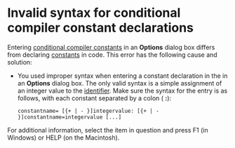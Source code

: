 
# Invalid syntax for conditional compiler constant declarations

Entering  [conditional compiler constants](b8bdf64f-5920-1ae9-16d0-b26d09524a30.md) in an **Options** dialog box differs from declaring [constants](b8bdf64f-5920-1ae9-16d0-b26d09524a30.md) in code. This error has the following cause and solution:



- You used improper syntax when entering a constant declaration in the in an  **Options** dialog box. The only valid syntax is a simple assignment of an integer value to the [identifier](b8bdf64f-5920-1ae9-16d0-b26d09524a30.md). Make sure the syntax for the entry is as follows, with each constant separated by a colon ( **:**):
    
  ```
  constantname= [{+ | - }]integervalue: [{+ | - }]constantname=integervalue [...] 

  ```


    
    

For additional information, select the item in question and press F1 (in Windows) or HELP (on the Macintosh).
